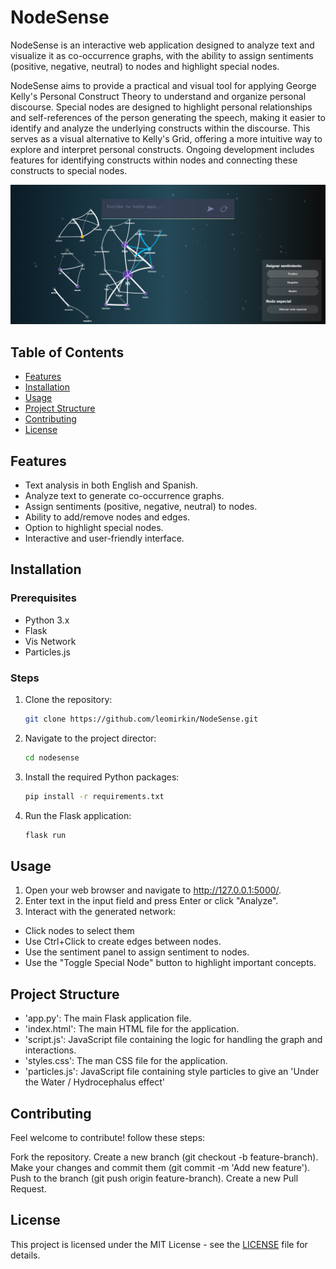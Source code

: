 # NodeSense

NodeSense is an interactive web application designed to analyze text and visualize it as co-occurrence graphs, with the ability to assign sentiments (positive, negative, neutral) to nodes and highlight special nodes.

NodeSense aims to provide a practical and visual tool for applying George Kelly's Personal Construct Theory to understand and organize personal discourse. Special nodes are designed to highlight personal relationships and self-references of the person generating the speech, making it easier to identify and analyze the underlying constructs within the discourse. This serves as a visual alternative to Kelly's Grid, offering a more intuitive way to explore and interpret personal constructs. Ongoing development includes features for identifying constructs within nodes and connecting these constructs to special nodes.

![Screenshot](images/screen.png)

## Table of Contents

- [Features](#features)
- [Installation](#installation)
- [Usage](#usage)
- [Project Structure](#project-structure)
- [Contributing](#contributing)
- [License](#license)

## Features

- Text analysis in both English and Spanish.
- Analyze text to generate co-occurrence graphs.
- Assign sentiments (positive, negative, neutral) to nodes.
- Ability to add/remove nodes and edges.
- Option to highlight special nodes.
- Interactive and user-friendly interface.

## Installation

### Prerequisites

- Python 3.x
- Flask
- Vis Network
- Particles.js

### Steps

1. Clone the repository:
   ```bash
   git clone https://github.com/leomirkin/NodeSense.git
2. Navigate to the project director:
   ```bash
   cd nodesense
3. Install the required Python packages:
   ```bash
   pip install -r requirements.txt
4. Run the Flask application:
   ```bash
   flask run

## Usage 

1. Open your web browser and navigate to http://127.0.0.1:5000/.
2. Enter text in the input field and press Enter or click "Analyze".
3. Interact with the generated network:
- Click nodes to select them
- Use Ctrl+Click to create edges between nodes.
- Use the sentiment panel to assign sentiment to nodes.
- Use the "Toggle Special Node" button to highlight important concepts.

## Project Structure
- 'app.py': The main Flask application file.
- 'index.html': The main HTML file for the application.
- 'script.js': JavaScript file containing the logic for handling the graph and interactions.
- 'styles.css': The man CSS file for the application.
- 'particles.js': JavaScript file containing style particles to give an 'Under the Water / Hydrocephalus effect'

## Contributing
Feel welcome to contribute! follow these steps:

Fork the repository.
Create a new branch (git checkout -b feature-branch).
Make your changes and commit them (git commit -m 'Add new feature').
Push to the branch (git push origin feature-branch).
Create a new Pull Request.

## License
This project is licensed under the MIT License - see the [LICENSE](#NodeSense/LICENSE) file for details.
